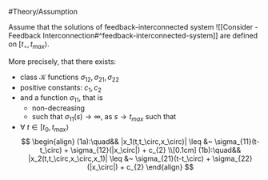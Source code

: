 #Theory/Assumption

Assume that the solutions of feedback-interconnected system ![[Consider - Feedback Interconnection#^feedback-interconnected-system]]
are defined on $[t_\circ,t_{max}\rangle$.

More precisely, that there exists:
- class $\mathcal{K}$ functions $\sigma_{12}, \sigma_{21}, \sigma_{22}$
- positive constants: $c_{1}, c_{2}$
- and a function $\sigma_{11}$, that is
	- non-decreasing
	- such that $\sigma_{11}(s) \rightarrow \infty$, as $s\rightarrow t_{max}$
such that
-  $\forall~t\in[t_0,t_{max}\rangle$
	$$
	\begin{align}
	(1a):\quad&& |x_1(t,t_\circ,x_\circ)| \leq &~ \sigma_{11}(t-t_\circ) + \sigma_{12}(|x_\circ|) + c_{2} \\[0.1cm]
	 (1b):\quad&& |x_2(t,t_\circ,x_\circ,x_1)| \leq &~ \sigma_{21}(t-t_\circ) + \sigma_{22}(|x_\circ|) + c_{2}
	\end{align}
	$$
